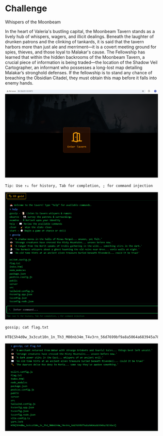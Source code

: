 # Challenge
Whispers of the Moonbeam

In the heart of Valeria's bustling capital, the Moonbeam Tavern stands as a lively hub of whispers, wagers, and illicit dealings. Beneath the laughter of drunken patrons and the clinking of tankards, it is said that the tavern harbors more than just ale and merriment—it is a covert meeting ground for spies, thieves, and those loyal to Malakar's cause. The Fellowship has learned that within the hidden backrooms of the Moonbeam Tavern, a crucial piece of information is being traded—the location of the Shadow Veil Cartographer, an informant who possesses a long-lost map detailing Malakar’s stronghold defenses. If the fellowship is to stand any chance of breaching the Obsidian Citadel, they must obtain this map before it falls into enemy hands.

![](assets/Pasted%20image%2020250321225328.png)

`Tip: Use ↑↓ for history, Tab for completion, ; for command injection`

![](assets/Pasted%20image%2020250321225404.png)

```
gossip; cat flag.txt

HTB{Sh4d0w_3x3cut10n_1n_Th3_M00nb34m_T4v3rn_56d7699bf9a8a5064a683945a7815be2}
```
![](assets/Pasted%20image%2020250321225424.png)